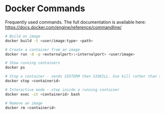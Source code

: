 # Docker Commands
Frequently used commands. The full documentation is available here: https://docs.docker.com/engine/reference/commandline/

``` sh
# Build an image
docker build -t <user/image:type> <path>

# Create a container from an image
docker run -d -p <externalport>:<internalport> <user/image>

# Show running containers
docker ps 

# Stop a container - sends SIGTERM then SIGKILL. Use kill rather than stop to just send SIGKILL.
docker stop <containerid>

# Interactive mode - step inside a running container
docker exec -it <containerid> bash

# Remove an image
docker rm <containerid>
```
